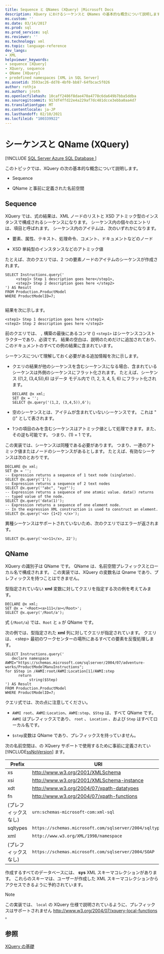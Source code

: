 ```yaml
---
title: Sequence と QNames (XQuery) |Microsoft Docs
description: XQuery におけるシーケンスと QNames の基本的な概念について説明します。
ms.custom: ''
ms.date: 03/14/2017
ms.prod: sql
ms.prod_service: sql
ms.reviewer: ''
ms.technology: xml
ms.topic: language-reference
dev_langs:
- XML
helpviewer_keywords:
- sequence [XQuery]
- XQuery, sequence
- QName [XQuery]
- predefined namespaces [XML in SQL Server]
ms.assetid: 3593ac26-dd78-4bf0-bb87-64fbcac5f026
author: rothja
ms.author: jroth
ms.openlocfilehash: 10caff2486f8dae470a4778c6da649b7bba5ddba
ms.sourcegitcommit: 917df4ffd22e4a229af7dc481dcce3ebba0aa4d7
ms.translationtype: MT
ms.contentlocale: ja-JP
ms.lasthandoff: 02/10/2021
ms.locfileid: "100339922"
---
```

# <a name="sequence-and-qnames-xquery"></a>シーケンスと QName (XQuery)
[!INCLUDE [SQL Server Azure SQL Database ](../includes/applies-to-version/sqlserver.md)]

  このトピックでは、XQuery の次の基本的な概念について説明します。  
  
-   Sequence  
  
-   QName と事前に定義された名前空間  
  
## <a name="sequence"></a>Sequence  
 XQuery では、式の結果は、XML ノードのリストと XSD アトミック型のインスタンスで構成されるシーケンスになります。 シーケンス内の個々のエントリは、項目と呼ばれます。 シーケンス内のアイテムは、次のいずれかになります。  
  
-   要素、属性、テキスト、処理命令、コメント、ドキュメントなどのノード  
  
-   XSD 単純型のインスタンスなどのアトミック値  
  
 たとえば、次のクエリでは、2 つの要素ノードのアイテムのシーケンスが作成されます。  
  
```  
SELECT Instructions.query('  
     <step1> Step 1 description goes here</step1>,  
     <step2> Step 2 description goes here </step2>  
') AS Result  
FROM Production.ProductModel  
WHERE ProductModelID=7;  
  
```  
  
 結果を次に示します。  
  
```  
<step1> Step 1 description goes here </step1>  
<step2> Step 2 description goes here </step2>   
```  
  
 前のクエリでは、 `,` 構築の最後にあるコンマ () `<step1>` はシーケンスコンストラクターであり、必須です。 結果の空白は、説明のためだけに追加されており、このドキュメントのすべての例の結果に含まれています。  
  
 シーケンスについて理解しておく必要がある追加情報を次に示します。  
  
-   クエリの結果が他のシーケンスを含むシーケンスになる場合、含まれているシーケンスは外側のシーケンスにフラット化されます。 たとえば、シーケンス ((1,2, (3,4,5)),6) はデータ モデル内で (1, 2, 3, 4, 5, 6) にフラット化されます。  
  
    ```  
    DECLARE @x xml;  
    SET @x = '';  
    SELECT @x.query('(1,2, (3,4,5)),6');  
    ```  
  
-   空のシーケンスとは、アイテムが含まれていないシーケンスです。 これは "()" として表されます。  
  
-   1つの項目のみを含むシーケンスはアトミック値として処理できます。また、その逆も可能です。 つまり、(1) = 1 です。  
  
 この実装では、シーケンスは同種である必要があります。 つまり、一連のアトミック値またはノードのシーケンスがあるとします。 たとえば、有効なシーケンスは次のとおりです。  
  
```  
DECLARE @x xml;  
SET @x = '';  
-- Expression returns a sequence of 1 text node (singleton).  
SELECT @x.query('1');  
-- Expression returns a sequence of 2 text nodes  
SELECT @x.query('"abc", "xyz"');  
-- Expression returns a sequence of one atomic value. data() returns  
-- typed value of the node.  
SELECT @x.query('data(1)');  
-- Expression returns a sequence of one element node.   
-- In the expression XML construction is used to construct an element.  
SELECT @x.query('<x> {1+2} </x>');  
```  
  
 異種シーケンスはサポートされていないため、次のクエリではエラーが返されます。  
  
```  
SELECT @x.query('<x>11</x>, 22');  
```  
  
## <a name="qname"></a>QName  
 XQuery の識別子は QName です。 QName は、名前空間プレフィックスとローカル名で構成されます。 この実装では、XQuery の変数名は Qname であり、プレフィックスを持つことはできません。  
  
 型指定されていない **xml** 変数に対してクエリを指定する次の例を考えてみます。  
  
```  
DECLARE @x xml;  
SET @x = '<Root><a>111</a></Root>';  
SELECT @x.query('/Root/a');  
```  
  
 式 (`/Root/a`) では、`Root` と `a` が QName です。  
  
 次の例では、型指定された **xml** 列に対してクエリが指定されています。 クエリは、 \<step> 最初のワークセンターの場所にあるすべての要素を反復処理します。  
  
```  
SELECT Instructions.query('  
   declare namespace AWMI="https://schemas.microsoft.com/sqlserver/2004/07/adventure-works/ProductModelManuInstructions";  
for $Step in /AWMI:root/AWMI:Location[1]/AWMI:step  
      return  
           string($Step)   
') AS Result  
FROM Production.ProductModel  
WHERE ProductModelID=7;  
```  
  
 クエリ式では、次の点に注意してください。  
  
-   `AWMI root`、`AWMI:Location`、`AWMI:step`、`$Step` は、すべて QName です。 `AWMI` はプレフィックスであり、 `root` 、 `Location` 、および `Step` はすべてローカル名です。  
  
-   `$step`変数は QName であり、プレフィックスを持っていません。  
  
 次の名前空間は、の XQuery サポートで使用するために事前に定義されてい [!INCLUDE[ssNoVersion](../includes/ssnoversion-md.md)] ます。  
  
|Prefix|URI|  
|------------|---------|  
|xs|http://www.w3.org/2001/XMLSchema|  
|xsi|http://www.w3.org/2001/XMLSchema-instance|  
|xdt|http://www.w3.org/2004/07/xpath-datatypes|  
|fn|http://www.w3.org/2004/07/xpath-functions|  
|(プレフィックスなし)|`urn:schemas-microsoft-com:xml-sql`|  
|sqltypes|`https://schemas.microsoft.com/sqlserver/2004/sqltypes`|  
|xml|`http://www.w3.org/XML/1998/namespace`|  
|(プレフィックスなし)|`https://schemas.microsoft.com/sqlserver/2004/SOAP`|  
  
 作成するすべてのデータベースには、 **sys** XML スキーマコレクションがあります。 これらのスキーマは、ユーザーが作成した XML スキーマコレクションからアクセスできるように予約されています。  
  
> [!NOTE]  
>  この実装では、 `local` の XQuery 仕様で説明されているように、プレフィックスはサポートされません http://www.w3.org/2004/07/xquery-local-functions 。  
  
## <a name="see-also"></a>参照  
 [XQuery の基礎](../xquery/xquery-basics.md)  
  
  
